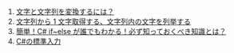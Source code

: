 1. [文字と文字列を変換するには？](https://www.atmarkit.co.jp/fdotnet/dotnettips/899charstring/charstring.html)
1. [文字列から 1 文字取得する、文字列内の文字を列挙する](https://dobon.net/vb/dotnet/string/stringchars.html)
1. [簡単！C# if~else が誰でもわかる！必ず知っておくべき知識とは？](https://udemy.benesse.co.jp/development/web/c-sharp-if-else.html)
1. [C#の標準入力](https://paiza.jp/guide/samplecode)
